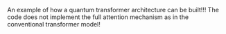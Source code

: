 An example of how a quantum transformer architecture can be built!!!
The code does not implement the full attention mechanism as in the conventional transformer model!
